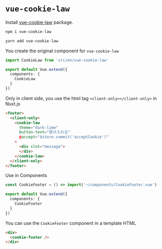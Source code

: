 # `vue-cookie-law`

Install [vue-cookie-law](https://www.npmjs.com/package/vue-cookie-law) package.

```bash
npm i vue-cookie-law

yarn add vue-cookie-law
```

You create the original component for `vue-cookie-law`

```ts
import CookieLaw from 'src/en/vue-cookie-law'

export default Vue.extend({
  components: {
    CookieLaw
  }
})
```

Only in client side, you use the html tag `<client-only></client-only>` in Nuxt.js

```html
<footer>
  <client-only>
    <cookie-law
      theme="dark-lime"
      button-text="受け入れる"
      @accept="$store.commit('acceptCookie')"
    >
      <div slot="message">
      </div>
    </cookie-law>
  </client-only>
</footer>
```

Use in Components

```ts
const CookieFooter = () => import('~/components/CookieFooter.vue')

export default Vue.extend({
  components: {
    CookieFooter
  }
})
```

You can use the `CookieFooter` component in a template HTML

```html
<div>
  <cookie-footer />
</div>
```
